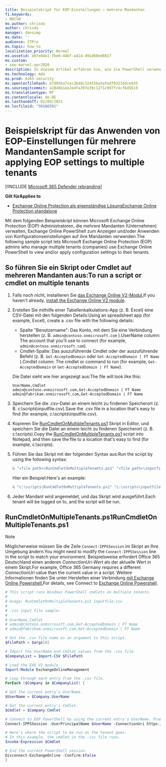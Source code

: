 ```yaml
---
title: Beispielskript für EOP-Einstellungen – mehrere Mandanten
f1.keywords:
- NOCSH
ms.author: chrisda
author: chrisda
manager: dansimp
ms.date: ''
audience: ITPro
ms.topic: how-to
localization_priority: Normal
ms.assetid: e87e84e1-7be0-44bf-a414-d91d60ed8817
ms.custom:
- seo-marvel-apr2020
description: In diesem Artikel erfahren Sie, wie Sie PowerShell verwenden, um Konfigurationseinstellungen auf Ihre Mandanten in Microsoft Exchange Online Protection (EOP) anzuwenden.
ms.technology: mdo
ms.prod: m365-security
ms.openlocfilehash: b7d856a7cec3bddc32455ba3afadf0323ddce935
ms.sourcegitcommit: a1846b1ee2e4fa397e39c1271c997fc4cf6d5619
ms.translationtype: MT
ms.contentlocale: de-DE
ms.lasthandoff: 02/09/2021
ms.locfileid: "50166591"
---
```

# <a name="sample-script-for-applying-eop-settings-to-multiple-tenants"></a><span data-ttu-id="166e3-103">Beispielskript für das Anwenden von EOP-Einstellungen für mehrere Mandanten</span><span class="sxs-lookup"><span data-stu-id="166e3-103">Sample script for applying EOP settings to multiple tenants</span></span>

[!INCLUDE [Microsoft 365 Defender rebranding](../includes/microsoft-defender-for-office.md)]

<span data-ttu-id="166e3-104">**Gilt für**</span><span class="sxs-lookup"><span data-stu-id="166e3-104">**Applies to**</span></span>
-  [<span data-ttu-id="166e3-105">Exchange Online Protection als eigenständige Lösung</span><span class="sxs-lookup"><span data-stu-id="166e3-105">Exchange Online Protection standalone</span></span>](https://go.microsoft.com/fwlink/?linkid=2148611)

<span data-ttu-id="166e3-106">Mit dem folgenden Beispielskript können Microsoft Exchange Online Protection (EOP)-Administratoren, die mehrere Mandanten (Unternehmen) verwalten, Exchange Online PowerShell zum Anzeigen und/oder Anwenden von Konfigurationseinstellungen auf ihre Mandanten verwenden.</span><span class="sxs-lookup"><span data-stu-id="166e3-106">The following sample script lets Microsoft Exchange Online Protection (EOP) admins who manage multiple tenants (companies) use Exchange Online PowerShell to view and/or apply configuration settings to their tenants.</span></span>

## <a name="to-run-a-script-or-cmdlet-on-multiple-tenants"></a><span data-ttu-id="166e3-107">So führen Sie ein Skript oder Cmdlet auf mehreren Mandanten aus:</span><span class="sxs-lookup"><span data-stu-id="166e3-107">To run a script or cmdlet on multiple tenants</span></span>

1. <span data-ttu-id="166e3-108">Falls noch nicht, installieren Sie [das Exchange Online V2-Modul.](https://docs.microsoft.com/powershell/exchange/exchange-online-powershell-v2#install-and-maintain-the-exo-v2-module)</span><span class="sxs-lookup"><span data-stu-id="166e3-108">If you haven't already, [install the Exchange Online V2 module](https://docs.microsoft.com/powershell/exchange/exchange-online-powershell-v2#install-and-maintain-the-exo-v2-module).</span></span>

2. <span data-ttu-id="166e3-109">Erstellen Sie mithilfe einer Tabellenkalkulations-App (z. B. Excel) eine CSV-Datei mit den folgenden Details:</span><span class="sxs-lookup"><span data-stu-id="166e3-109">Using an spreadsheet app (for example, Excel), create a .csv file with the following details:</span></span>

   - <span data-ttu-id="166e3-110">Spalte "Benutzername": Das Konto, mit dem Sie eine Verbindung herstellen (z. B. `admin@contoso.onmicrosoft.com` ).</span><span class="sxs-lookup"><span data-stu-id="166e3-110">UserName column: The account that you'll use to connect (for example, `admin@contoso.onmicrosoft.com`).</span></span>
   - <span data-ttu-id="166e3-111">Cmdlet-Spalte: Das auszuführende Cmdlet oder der auszuführende Befehl (z. B. `Get-AcceptedDomain` oder `Get-AcceptedDomain | FT Name` ).</span><span class="sxs-lookup"><span data-stu-id="166e3-111">Cmdlet column: The cmdlet or command to run (for example, `Get-AcceptedDomain` or `Get-AcceptedDomain | FT Name`).</span></span>

   <span data-ttu-id="166e3-112">Die Datei sieht wie hier angezeigt aus:</span><span class="sxs-lookup"><span data-stu-id="166e3-112">The file will look like this:</span></span>

   ```text
   UserName,Cmdlet
   admin@contoso.onmicrosoft.com,Get-AcceptedDomain | FT Name
   admin@fabrikam.onmicrosoft.com,Get-AcceptedDomain | FT Name
   ```

3. <span data-ttu-id="166e3-113">Speichern Sie die .csv-Datei an einem leicht zu findenen Speicherort (z. B. c:\scripts\inputfile.csv).</span><span class="sxs-lookup"><span data-stu-id="166e3-113">Save the .csv file in a location that's easy to find (for example, c:\scripts\inputfile.csv).</span></span>

4. <span data-ttu-id="166e3-114">Kopieren Sie [RunCmdletOnMultipleTenants.ps1](#runcmdletonmultipletenantsps1) Skript in Editor, und speichern Sie die Datei an einem leicht zu findenen Speicherort (z. B. c:\scripts).</span><span class="sxs-lookup"><span data-stu-id="166e3-114">Copy the [RunCmdletOnMultipleTenants.ps1](#runcmdletonmultipletenantsps1) script into Notepad, and then save the file to a location that's easy to find (for example, c:\scripts).</span></span>

5. <span data-ttu-id="166e3-115">Führen Sie das Skript mit der folgenden Syntax aus:</span><span class="sxs-lookup"><span data-stu-id="166e3-115">Run the script by using the following syntax:</span></span>

   ```powershell
   & "<file path>\RunCmdletOnMultipleTenants.ps1" "<file path>\inputfile.csv"
   ```

   <span data-ttu-id="166e3-116">Hier ein Beispiel:</span><span class="sxs-lookup"><span data-stu-id="166e3-116">Here's an example:</span></span>

   ```powershell
   & "c:\scripts\RunCmdletOnMultipleTenants.ps1" "c:\scripts\inputfile.csv"
   ```

6. <span data-ttu-id="166e3-117">Jeder Mandant wird angemeldet, und das Skript wird ausgeführt.</span><span class="sxs-lookup"><span data-stu-id="166e3-117">Each tenant will be logged on to, and the script will be run.</span></span>

## <a name="runcmdletonmultipletenantsps1"></a><span data-ttu-id="166e3-118">RunCmdletOnMultipleTenants.ps1</span><span class="sxs-lookup"><span data-stu-id="166e3-118">RunCmdletOnMultipleTenants.ps1</span></span>

> [!NOTE]
> <span data-ttu-id="166e3-119">Möglicherweise müssen Sie die Zeile `Connect-IPPSSession` im Skript an Ihre Umgebung ändern.</span><span class="sxs-lookup"><span data-stu-id="166e3-119">You might need to modify the `Connect-IPPSSession` line in the script to match your environment.</span></span> <span data-ttu-id="166e3-120">Beispielsweise erfordert Office 365 Deutschland einen anderen _ConnectionUri-Wert_ als der aktuelle Wert in einem Skript.</span><span class="sxs-lookup"><span data-stu-id="166e3-120">For example, Office 365 Germany requires a different _ConnectionUri_ value than the current value in a script.</span></span> <span data-ttu-id="166e3-121">Weitere Informationen finden Sie unter Herstellen einer Verbindung [mit Exchange Online Powershell.](https://docs.microsoft.com/powershell/exchange/connect-to-exchange-online-protection-powershell)</span><span class="sxs-lookup"><span data-stu-id="166e3-121">For details, see Connect to [Exchange Online Powershell](https://docs.microsoft.com/powershell/exchange/connect-to-exchange-online-protection-powershell).</span></span>

```powershell
# This script runs Windows PowerShell cmdlets on multiple tenants.
#
# Usage: RunCmdletOnMultipleTenants.ps1 inputfile.csv
#
# .csv input file sample:
#
# UserName,Cmdlet
# admin@contoso.onmicrosoft.com,Get-AcceptedDomain | FT Name
# admin@fabrikam.onmicrosoft.com,Get-AcceptedDomain | FT Name

# Get the .csv file name as an argument to this script.
$FilePath = $args[0]

# Import the UserName and Cmdlet values from the .csv file.
$CompanyList = Import-CSV $FilePath

# Load the EXO V2 module
Import-Module ExchangeOnlineManagement

# Loop through each entry from the .csv file.
ForEach ($Company in $CompanyList) {

# Get the current entry's UserName.
$UserName = $Company.UserName

# Get the current entry's Cmdlet.
$Cmdlet = $Company.Cmdlet

# Connect to EOP PowerShell by using the current entry's UserName. Prompt for the password.
Connect-IPPSSession -UserPrincipalName $UserName -ConnectionUri https://ps.protection.outlook.com/powershell-liveid/

# Here's where the script to be run on the tenant goes.
# In this example, the cmdlet in the .csv file runs.
Invoke-Expression $Cmdlet

# End the current PowerShell session.
Disconnect-ExchangeOnline -Confirm:$false
}
```
